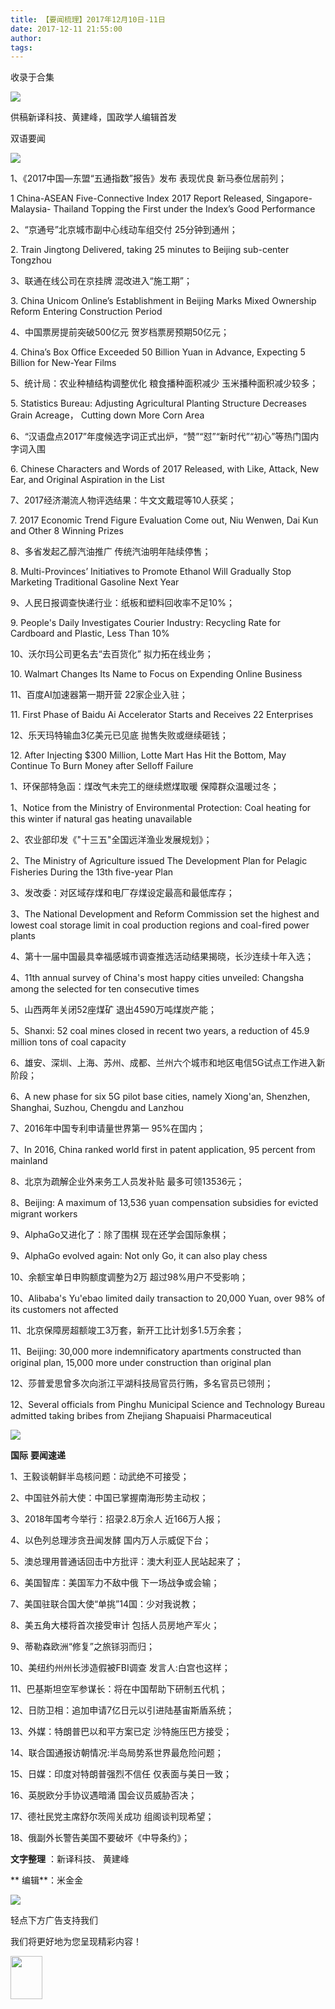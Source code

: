 ```yaml
---
title: 【要闻梳理】2017年12月10日-11日
date: 2017-12-11 21:55:00
author: 
tags: 
---
```



收录于合集

![](/images/3907/2.gif)

供稿新译科技、黄建峰，国政学人编辑首发

  

双语要闻

  

![](/images/3907/3.png)

1、《2017中国—东盟“五通指数”报告》发布 表现优良 新马泰位居前列；

1 China-ASEAN Five-Connective Index 2017 Report Released, Singapore-Malaysia-
Thailand Topping the First under the Index’s Good Performance

2、“京通号”北京城市副中心线动车组交付 25分钟到通州；

2\. Train Jingtong Delivered, taking 25 minutes to Beijing sub-center Tongzhou

3、联通在线公司在京挂牌 混改进入“施工期”；

3\. China Unicom Online’s Establishment in Beijing Marks Mixed Ownership
Reform Entering Construction Period

4、中国票房提前突破500亿元 贺岁档票房预期50亿元；

4\. China’s Box Office Exceeded 50 Billion Yuan in Advance, Expecting 5
Billion for New-Year Films

5、统计局：农业种植结构调整优化 粮食播种面积减少 玉米播种面积减少较多；

5\. Statistics Bureau: Adjusting Agricultural Planting Structure Decreases
Grain Acreage， Cutting down More Corn Area

6、“汉语盘点2017”年度候选字词正式出炉，“赞”“怼”“新时代”“初心”等热门国内字词入围

6\. Chinese Characters and Words of 2017 Released, with Like, Attack, New Ear,
and Original Aspiration in the List

7、2017经济潮流人物评选结果：牛文文戴琨等10人获奖；

7\. 2017 Economic Trend Figure Evaluation Come out, Niu Wenwen, Dai Kun and
Other 8 Winning Prizes

8、多省发起乙醇汽油推广 传统汽油明年陆续停售；

8\. Multi-Provinces’ Initiatives to Promote Ethanol Will Gradually Stop
Marketing Traditional Gasoline Next Year

9、人民日报调查快递行业：纸板和塑料回收率不足10%；

9\. People's Daily Investigates Courier Industry: Recycling Rate for Cardboard
and Plastic, Less Than 10%

10、沃尔玛公司更名去“去百货化” 拟力拓在线业务；

10\. Walmart Changes Its Name to Focus on Expending Online Business

11、百度AI加速器第一期开营 22家企业入驻；

11\. First Phase of Baidu Ai Accelerator Starts and Receives 22 Enterprises

12、乐天玛特输血3亿美元已见底 抛售失败或继续砸钱；

12\. After Injecting $300 Million, Lotte Mart Has Hit the Bottom, May Continue
To Burn Money after Selloff Failure

1、环保部特急函：煤改气未完工的继续燃煤取暖 保障群众温暖过冬；

1、Notice from the Ministry of Environmental Protection: Coal heating for this
winter if natural gas heating unavailable

2、农业部印发《"十三五"全国远洋渔业发展规划》；

2、The Ministry of Agriculture issued The Development Plan for Pelagic
Fisheries During the 13th five-year Plan

3、发改委：对区域存煤和电厂存煤设定最高和最低库存；

3、The National Development and Reform Commission set the highest and lowest
coal storage limit in coal production regions and coal-fired power plants

4、第十一届中国最具幸福感城市调查推选活动结果揭晓，长沙连续十年入选；

4、11th annual survey of China's most happy cities unveiled: Changsha among the
selected for ten consecutive times

5、山西两年关闭52座煤矿 退出4590万吨煤炭产能；

5、Shanxi: 52 coal mines closed in recent two years, a reduction of 45.9
million tons of coal capacity

6、雄安、深圳、上海、苏州、成都、兰州六个城市和地区电信5G试点工作进入新阶段；

6、A new phase for six 5G pilot base cities, namely Xiong'an, Shenzhen,
Shanghai, Suzhou, Chengdu and Lanzhou

7、2016年中国专利申请量世界第一 95%在国内；

7、In 2016, China ranked world first in patent application, 95 percent from
mainland

8、北京为疏解企业外来务工人员发补贴 最多可领13536元；

8、Beijing: A maximum of 13,536 yuan compensation subsidies for evicted migrant
workers

9、AlphaGo又进化了：除了围棋 现在还学会国际象棋；

9、AlphaGo evolved again: Not only Go, it can also play chess

10、余额宝单日申购额度调整为2万 超过98%用户不受影响；

10、Alibaba's Yu'ebao limited daily transaction to 20,000 Yuan, over 98% of its
customers not affected

11、北京保障房超额竣工3万套，新开工比计划多1.5万余套；

11、Beijing: 30,000 more indemnificatory apartments constructed than original
plan, 15,000 more under construction than original plan

12、莎普爱思曾多次向浙江平湖科技局官员行贿，多名官员已领刑；

12、Several officials from Pinghu Municipal Science and Technology Bureau
admitted taking bribes from Zhejiang Shapuaisi Pharmaceutical

  

![](/images/3907/4.png)

 **国际** **要闻速递**

1、王毅谈朝鲜半岛核问题：动武绝不可接受；

2、中国驻外前大使：中国已掌握南海形势主动权；

3、2018年国考今举行：招录2.8万余人 近166万人报；

4、以色列总理涉贪丑闻发酵 国内万人示威促下台；

5、澳总理用普通话回击中方批评：澳大利亚人民站起来了；

6、美国智库：美国军力不敌中俄 下一场战争或会输；

7、美国驻联合国大使“单挑”14国：少对我说教；

8、美五角大楼将首次接受审计 包括人员房地产军火；

9、蒂勒森欧洲“修复”之旅铩羽而归；

10、美纽约州州长涉造假被FBI调查 发言人:白宫也这样；

11、巴基斯坦空军参谋长：将在中国帮助下研制五代机；

12、日防卫相：追加申请7亿日元以引进陆基宙斯盾系统；

13、外媒：特朗普巴以和平方案已定 沙特施压巴方接受；

14、联合国通报访朝情况:半岛局势系世界最危险问题；

15、日媒：印度对特朗普强烈不信任 仅表面与美日一致；

16、英脱欧分手协议遇暗涌 国会议员威胁否决；

17、德社民党主席舒尔茨闯关成功 组阁谈判现希望；

18、俄副外长警告美国不要破坏《中导条约》；

  

 **文字整理** ：新译科技、 黄建峰

 ** 编辑**：米金金

  

  

<img src='/images/3907/5.gif' width='auto' />

  

  

轻点下方广告支持我们

我们将更好地为您呈现精彩内容！

<img src='/images/3907/6.gif' width='51' height='69' />

  

  

